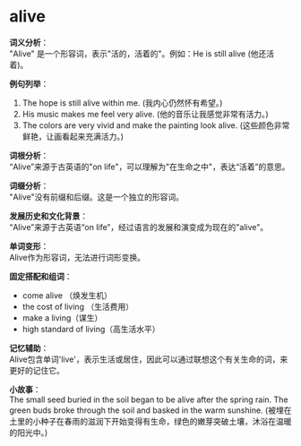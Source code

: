 # alive

**词义分析**：  
"Alive" 是一个形容词，表示"活的，活着的"。例如：He is still alive (他还活着)。

  

**例句列举**：

  

1.  The hope is still alive within me. (我内心仍然怀有希望。)
2.  His music makes me feel very alive. (他的音乐让我感觉非常有活力。)
3.  The colors are very vivid and make the painting look alive. (这些颜色非常鲜艳，让画看起来充满活力。)

  

**词根分析**：  
“Alive”来源于古英语的"on life"，可以理解为"在生命之中"，表达“活着”的意思。

  

**词缀分析**：  
"Alive"没有前缀和后缀。这是一个独立的形容词。

  

**发展历史和文化背景**：  
“Alive”来源于古英语“on life”，经过语言的发展和演变成为现在的"alive"。

  

**单词变形**：  
Alive作为形容词，无法进行词形变换。

  

**固定搭配和组词**：

  

*   come alive （焕发生机）
*   the cost of living （生活费用）
*   make a living（谋生）
*   high standard of living（高生活水平）

  

**记忆辅助**：  
Alive包含单词'live'，表示生活或居住，因此可以通过联想这个有关生命的词，来更好的记住它。

  

**小故事**：  
The small seed buried in the soil began to be alive after the spring rain. The green buds broke through the soil and basked in the warm sunshine. (被埋在土里的小种子在春雨的滋润下开始变得有生命，绿色的嫩芽突破土壤，沐浴在温暖的阳光中。)
